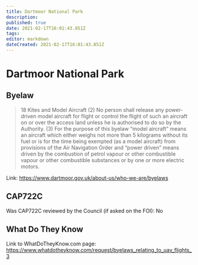 ```yaml
---
title: Dartmoor National Park
description: 
published: true
date: 2021-02-17T16:01:43.851Z
tags: 
editor: markdown
dateCreated: 2021-02-17T16:01:43.851Z
---
```


# Dartmoor National Park

## Byelaw
> 18 Kites and Model Aircraft
> (2) No person shall release any power-driven model aircraft for flight or control the flight of such an aircraft on or over the access land unless he is authorised to do so by the Authority.
> (3) For the purpose of this byelaw “model aircraft” means an aircraft which either weighs not more than 5 kilograms without its fuel or is for the time being exempted (as a model aircraft) from provisions of the Air Navigation Order and “power driven” means driven by the combustion of petrol vapour or other combustible vapour or other combustible substances or by one or more electric motors.

Link: 
https://www.dartmoor.gov.uk/about-us/who-we-are/byelaws



## CAP722C

Was CAP722C reviewed by the Council (if asked on the FOI):  No

## What Do They Know

Link to WhatDoTheyKnow.com page: 
https://www.whatdotheyknow.com/request/byelaws_relating_to_uav_flights_3